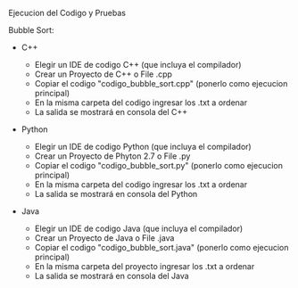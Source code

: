 Ejecucion del Codigo y Pruebas

Bubble Sort: 

* C++
	- Elegir un IDE de codigo C++ (que incluya el compilador)
	- Crear un Proyecto de C++ o File .cpp
	- Copiar el codigo "codigo_bubble_sort.cpp" (ponerlo como ejecucion principal)
	- En la misma carpeta del codigo ingresar los .txt a ordenar
	- La salida se mostrará en consola del C++
	
* Python
	- Elegir un IDE de codigo Python (que incluya el compilador)
	- Crear un Proyecto de Phyton 2.7 o File .py
	- Copiar el codigo "codigo_bubble_sort.py" (ponerlo como ejecucion principal)
	- En la misma carpeta del codigo ingresar los .txt a ordenar
	- La salida se mostrará en consola del Python
	
* Java
	- Elegir un IDE de codigo Java (que incluya el compilador)
	- Crear un Proyecto de Java o File .java
	- Copiar el codigo "codigo_bubble_sort.java" (ponerlo como ejecucion principal)
	- En la misma carpeta del proyecto ingresar los .txt a ordenar
	- La salida se mostrará en consola del Java